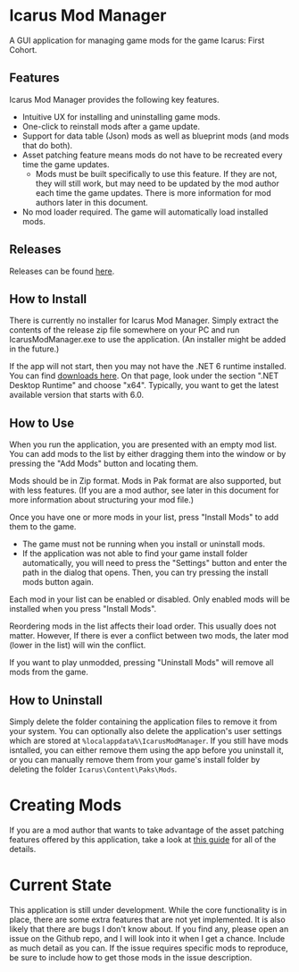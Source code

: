 # Icarus Mod Manager

A GUI application for managing game mods for the game Icarus: First Cohort.

## Features

Icarus Mod Manager provides the following key features.

* Intuitive UX for installing and uninstalling game mods.
* One-click to reinstall mods after a game update.
* Support for data table (Json) mods as well as blueprint mods (and mods that do both).
* Asset patching feature means mods do not have to be recreated every time the game updates.
    * Mods must be built specifically to use this feature. If they are not, they will still work, but may need to be updated by the mod author each time the game updates. There is more information for mod authors later in this document.
* No mod loader required. The game will automatically load installed mods.

## Releases

Releases can be found [here](https://github.com/CrystalFerrai/IcarusModManager/releases).

## How to Install

There is currently no installer for Icarus Mod Manager. Simply extract the contents of the release zip file somewhere on your PC and run IcarusModManager.exe to use the application. (An installer might be added in the future.)

If the app will not start, then you may not have the .NET 6 runtime installed. You can find [downloads here](https://dotnet.microsoft.com/en-us/download/dotnet/6.0). On that page, look under the section ".NET Desktop Runtime" and choose "x64". Typically, you want to get the latest available version that starts with 6.0.

## How to Use

When you run the application, you are presented with an empty mod list. You can add mods to the list by either dragging them into the window or by pressing the "Add Mods" button and locating them.

Mods should be in Zip format. Mods in Pak format are also supported, but with less features. (If you are a mod author, see later in this document for more information about structuring your mod file.)

Once you have one or more mods in your list, press "Install Mods" to add them to the game.
* The game must not be running when you install or uninstall mods.
* If the application was not able to find your game install folder automatically, you will need to press the "Settings" button and enter the path in the dialog that opens. Then, you can try pressing the install mods button again.

Each mod in your list can be enabled or disabled. Only enabled mods will be installed when you press "Install Mods".

Reordering mods in the list affects their load order. This usually does not matter. However, If there is ever a conflict between two mods, the later mod (lower in the list) will win the conflict.

If you want to play unmodded, pressing "Uninstall Mods" will remove all mods from the game.

## How to Uninstall

Simply delete the folder containing the application files to remove it from your system. You can optionally also delete the application's user settings which are stored at `%localappdata%\IcarusModManager`. If you still have mods isntalled, you can either remove them using the app before you uninstall it, or you can manually remove them from your game's install folder by deleting the folder `Icarus\Content\Paks\Mods`.

# Creating Mods

If you are a mod author that wants to take advantage of the asset patching features offered by this application, take a look at [this guide](https://docs.google.com/document/d/1jxYX6o0YYKZmJQSNuogKRW88MnFo3NHvDx20UVI2T0A/view) for all of the details.

# Current State

This application is still under development. While the core functionality is in place, there are some extra features that are not yet implemented. It is also likely that there are bugs I don't know about. If you find any, please open an issue on the Github repo, and I will look into it when I get a chance. Include as much detail as you can. If the issue requires specific mods to reproduce, be sure to include how to get those mods in the issue description.